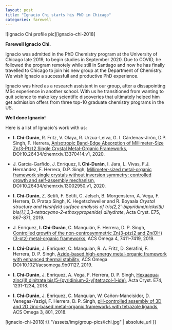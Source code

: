 ```yaml
---
layout: post
title: "Ignacio Chi starts his PhD in Chicago"
categories: farewell
---
```


![Ignacio Chi profile pic][ignacio-chi-2018]


**Farewell Ignacio Chi.**

Ignacio was admitted in the PhD Chemistry program at the University of Chicago late 2019, to begin studies in September 2020. Due to COVID, he followed the program remotely while still in Santiago and now he has finally travelled to Chicago to join his new group at the Department of Chemistry. We wish Ignacio a successfull and productive PhD experience. 

Ignacio was hired as a research assistant in our group, after a dissapointing MSc experience in another school. With us he transitioned from wanting to quit science to make key scientific discoveries that ultimately helped him get admission offers from three top-10 graduate chemistry programs in the US. 

**Well done Ignacio!**

Here is a list of Ignacio's work with us:

* **I. Chi-Durán**, R. Fritz, V. Olaya, R. Urzua-Leiva, G. I. Cárdenas-Jirón, D.P. Singh, F. Herrera, [Anisotropic Band-Edge Absorption of Millimeter-Size Zn(3-Ptz)2 Single Crystal Metal-Organic Frameworks](https://doi.org/10.26434/chemrxiv.13370414.v1), DOI:10.26434/chemrxiv.13370414.v1, 2020.

* J. García-Garfido, J. Enríquez, **I. Chi-Durán**, I. Jara, L. Vivas, F.J. Hernández, F. Herrera, D.P.  Singh, [Millimeter-sized metal-organic framework single crystals without inversion symmetry: controlled growth and self-assembly mechanism](https://chemrxiv.org/articles/preprint/Millimeter-Sized_Metal-Organic_Framework_Single_Crystals_without_Inversion_Symmetry_Controlled_Growth_and_Self-Assembly_Mechanism/13002950), DOI:10.26434/chemrxiv.13002950.v1, 2020.

* **I. Chi-Durán**, Z. Setifi, F. Setifi, C. Jelsch, B. Morgenstern, A. Vega, F. Herrera, D. Pratap Singh, K. Hegetschweiler and R. Boyaala *Crystal structure and Hirshfeld surface analysis of tris­(2,2′-bi­pyridine)­nickel(II) bis­(1,1,3,3-tetra­cyano-2-eth­oxy­propenide) dihydrate*, Acta Cryst. E75, 867-871, 2019.

* J. Enríquez, **I. Chi-Durán**, C. Manquián, F. Herrera, D. P. Singh, [Controlled growth of the non-centrosymmetric Zn(3-ptz)2 and Zn(OH)(3-ptz) metal-organic frameworks](https://pubs.acs.org/doi/10.1021/acsomega.9b00236), ACS Omega 4, 7411–7419, 2019. 

* **I. Chi-Durán**, J. Enríquez, C. Manquian, R. A. Fritz, D. Serafini, F. Herrera, D. P. Singh, [Azide-based high-energy metal-organic framework with enhanced thermal stability](https://pubs.acs.org/doi/abs/10.1021/acsomega.9b01127), ACS Omega DOI:10.1021/acsomega.9b01127, 2019. 

* **I. Chi-Durán**, J. Enríquez, A. Vega, F. Herrera, D. P. Singh, [Hexa­aqua­zinc(II) dinitrate bis­(5-(pyridinium-3-yl)tetra­zol-1-ide)](http://scripts.iucr.org/cgi-bin/paper?S205698901801112X), Acta Cryst. E74, 1231-1234, 2018.  

* **I. Chi-Durán**, J. Enriquez, C. Manquian, W. Cañon-Mancisidor, D. Venegas-Yazigi, F. Herrera, D. P. Singh, [pH-controlled assembly of 3D and 2D zinc-based metal-organic frameworks with tetrazole ligands](https://pubs.acs.org/doi/abs/10.1021/acsomega.7b01792), ACS Omega 3, 801, 2018. 


[ignacio-chi-2018]:{{ "/assets/img/group-pics/ichi.jpg" | absolute_url }} 